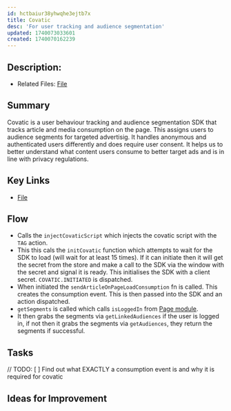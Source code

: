 ```yaml
---
id: hctbaiur38yhwqhe3ejtb7x
title: Covatic
desc: 'For user tracking and audience segmentation'
updated: 1740073033601
created: 1740070162239
---
```

## Description: 
- Related Files: [File](/ncu-ad-manager/src/)

## Summary
Covatic is a user behaviour tracking and audience segmentation SDK that tracks article and media consumption on the page. This assigns users to audience segments for targeted advertisig. It handles anonymous and authenticated users differently and does require user consent. It helps us to better understand what content users consume to better target ads and is in line with privacy regulations. 

## Key Links
- [File](/ncu-ad-manager/src/)

## Flow 
- Calls the `injectCovaticScript` which injects the covatic script with the `TAG` action.
- This this cals the `initCovatic` function which attempts to wait for the SDK to load (will wait for at least 15 times). If it can initiate then it will get the secret from the store and make a call to the SDK via the window with the secret and signal it is ready. This initialises the SDK with a client secret. `COVATIC.INITIATED` is dispatched. 
- When initiated the `sendArticleOnPageLoadConsumption` fn is called. This creates the consumption event. This is then passed into the SDK and an action dispatched. 
- `getSegments` is called which calls `isLoggedIn` from [Page module](/ncu-ad-manager/src/Utils/Page/Page.ts). 
- It then grabs the segments via `getLinkedAudiences` if the user is logged in, if not then it grabs the segments via `getAudiences`, they return the segments if successful. 

## Tasks
// TODO: [ ] Find out what EXACTLY a consumption event is and why it is required for covatic

## Ideas for Improvement